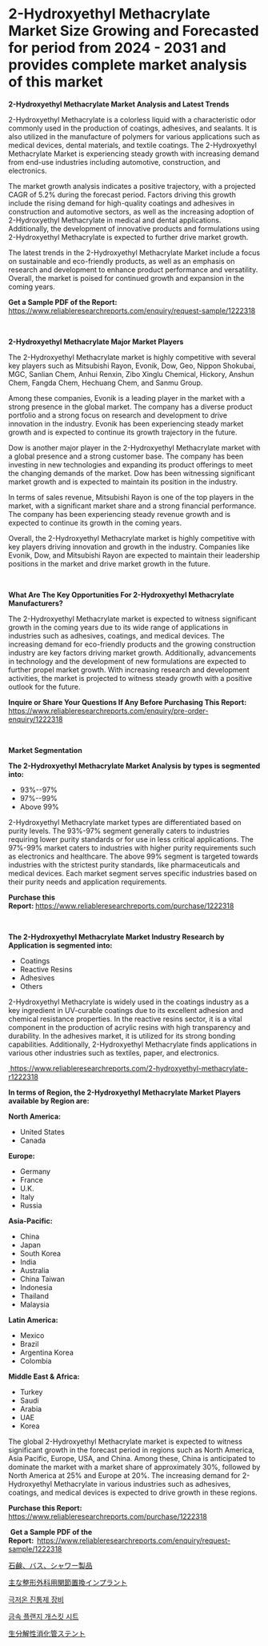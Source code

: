 <p><h1>2-Hydroxyethyl Methacrylate Market Size Growing and Forecasted for period from 2024 - 2031 and provides complete market analysis of this market</h1></p><p><strong>2-Hydroxyethyl Methacrylate Market Analysis and Latest Trends</strong></p>
<p><p>2-Hydroxyethyl Methacrylate is a colorless liquid with a characteristic odor commonly used in the production of coatings, adhesives, and sealants. It is also utilized in the manufacture of polymers for various applications such as medical devices, dental materials, and textile coatings. The 2-Hydroxyethyl Methacrylate Market is experiencing steady growth with increasing demand from end-use industries including automotive, construction, and electronics.</p><p>The market growth analysis indicates a positive trajectory, with a projected CAGR of 5.2% during the forecast period. Factors driving this growth include the rising demand for high-quality coatings and adhesives in construction and automotive sectors, as well as the increasing adoption of 2-Hydroxyethyl Methacrylate in medical and dental applications. Additionally, the development of innovative products and formulations using 2-Hydroxyethyl Methacrylate is expected to further drive market growth.</p><p>The latest trends in the 2-Hydroxyethyl Methacrylate Market include a focus on sustainable and eco-friendly products, as well as an emphasis on research and development to enhance product performance and versatility. Overall, the market is poised for continued growth and expansion in the coming years.</p></p>
<p><strong>Get a Sample PDF of the Report:&nbsp;</strong> <a href="https://www.reliableresearchreports.com/enquiry/request-sample/1222318">https://www.reliableresearchreports.com/enquiry/request-sample/1222318</a></p>
<p>&nbsp;</p>
<p><strong>2-Hydroxyethyl Methacrylate Major Market Players</strong></p>
<p><p>The 2-Hydroxyethyl Methacrylate market is highly competitive with several key players such as Mitsubishi Rayon, Evonik, Dow, Geo, Nippon Shokubai, MGC, Sanlian Chem, Anhui Renxin, Zibo Xinglu Chemical, Hickory, Anshun Chem, Fangda Chem, Hechuang Chem, and Sanmu Group.</p><p>Among these companies, Evonik is a leading player in the market with a strong presence in the global market. The company has a diverse product portfolio and a strong focus on research and development to drive innovation in the industry. Evonik has been experiencing steady market growth and is expected to continue its growth trajectory in the future.</p><p>Dow is another major player in the 2-Hydroxyethyl Methacrylate market with a global presence and a strong customer base. The company has been investing in new technologies and expanding its product offerings to meet the changing demands of the market. Dow has been witnessing significant market growth and is expected to maintain its position in the industry.</p><p>In terms of sales revenue, Mitsubishi Rayon is one of the top players in the market, with a significant market share and a strong financial performance. The company has been experiencing steady revenue growth and is expected to continue its growth in the coming years.</p><p>Overall, the 2-Hydroxyethyl Methacrylate market is highly competitive with key players driving innovation and growth in the industry. Companies like Evonik, Dow, and Mitsubishi Rayon are expected to maintain their leadership positions in the market and drive market growth in the future.</p></p>
<p>&nbsp;</p>
<p><strong>What Are The Key Opportunities For 2-Hydroxyethyl Methacrylate Manufacturers?</strong></p>
<p><p>The 2-Hydroxyethyl Methacrylate market is expected to witness significant growth in the coming years due to its wide range of applications in industries such as adhesives, coatings, and medical devices. The increasing demand for eco-friendly products and the growing construction industry are key factors driving market growth. Additionally, advancements in technology and the development of new formulations are expected to further propel market growth. With increasing research and development activities, the market is projected to witness steady growth with a positive outlook for the future.</p></p>
<p><strong>Inquire or Share Your Questions If Any Before Purchasing This Report:</strong> <a href="https://www.reliableresearchreports.com/enquiry/pre-order-enquiry/1222318">https://www.reliableresearchreports.com/enquiry/pre-order-enquiry/1222318</a></p>
<p>&nbsp;</p>
<p><strong>Market Segmentation</strong></p>
<p><strong>The 2-Hydroxyethyl Methacrylate Market Analysis by types is segmented into:</strong></p>
<p><ul><li>93%--97%</li><li>97%--99%</li><li>Above 99%</li></ul></p>
<p><p>2-Hydroxyethyl Methacrylate market types are differentiated based on purity levels. The 93%-97% segment generally caters to industries requiring lower purity standards or for use in less critical applications. The 97%-99% market caters to industries with higher purity requirements such as electronics and healthcare. The above 99% segment is targeted towards industries with the strictest purity standards, like pharmaceuticals and medical devices. Each market segment serves specific industries based on their purity needs and application requirements.</p></p>
<p><strong>Purchase this Report:&nbsp;</strong><a href="https://www.reliableresearchreports.com/purchase/1222318">https://www.reliableresearchreports.com/purchase/1222318</a></p>
<p>&nbsp;</p>
<p><strong>The 2-Hydroxyethyl Methacrylate Market Industry Research by Application is segmented into:</strong></p>
<p><ul><li>Coatings</li><li>Reactive Resins</li><li>Adhesives</li><li>Others</li></ul></p>
<p><p>2-Hydroxyethyl Methacrylate is widely used in the coatings industry as a key ingredient in UV-curable coatings due to its excellent adhesion and chemical resistance properties. In the reactive resins sector, it is a vital component in the production of acrylic resins with high transparency and durability. In the adhesives market, it is utilized for its strong bonding capabilities. Additionally, 2-Hydroxyethyl Methacrylate finds applications in various other industries such as textiles, paper, and electronics.</p></p>
<p><a href="https://www.reliableresearchreports.com/2-hydroxyethyl-methacrylate-r1222318">&nbsp;https://www.reliableresearchreports.com/2-hydroxyethyl-methacrylate-r1222318</a></p>
<p><strong>In terms of Region, the 2-Hydroxyethyl Methacrylate Market Players available by Region are:</strong></p>
<p>
    <p> <strong> North America: </strong>
        <ul>
            <li>United States</li>
            <li>Canada</li>
        </ul>
        </p> 
    <p> <strong> Europe: </strong>
        <ul>
            <li>Germany</li>
            <li>France</li>
            <li>U.K.</li>
            <li>Italy</li>
            <li>Russia</li>
        </ul>
        </p> 
    <p> <strong> Asia-Pacific: </strong>
        <ul>
            <li>China</li>
            <li>Japan</li>
            <li>South Korea</li>
            <li>India</li>
            <li>Australia</li>
            <li>China Taiwan</li>
            <li>Indonesia</li>
            <li>Thailand</li>
            <li>Malaysia</li>
        </ul>
        </p> 
    <p> <strong> Latin America: </strong>
        <ul>
            <li>Mexico</li>
            <li>Brazil</li>
            <li>Argentina Korea</li>
            <li>Colombia</li>
        </ul>
        </p> 
    <p> <strong> Middle East & Africa: </strong>
        <ul>
            <li>Turkey</li>
            <li>Saudi</li>
            <li>Arabia</li>
            <li>UAE</li>
            <li>Korea</li>
        </ul>
    </p>
    </p>
<p><p>The global 2-Hydroxyethyl Methacrylate market is expected to witness significant growth in the forecast period in regions such as North America, Asia Pacific, Europe, USA, and China. Among these, China is anticipated to dominate the market with a market share of approximately 30%, followed by North America at 25% and Europe at 20%. The increasing demand for 2-Hydroxyethyl Methacrylate in various industries such as adhesives, coatings, and medical devices is expected to drive growth in these regions.</p></p>
<p><strong>Purchase this Report: </strong><a href="https://www.reliableresearchreports.com/purchase/1222318">https://www.reliableresearchreports.com/purchase/1222318</a></p>
<p>&nbsp;<strong>Get a Sample PDF of the Report:&nbsp;&nbsp;</strong><a href="https://www.reliableresearchreports.com/enquiry/request-sample/1222318">https://www.reliableresearchreports.com/enquiry/request-sample/1222318</a></p>
<p><strong></strong></p>
<p><p><a href="https://github.com/SantosDicki04/Market-Research-Report-List-2/blob/main/9550617137276.md">石鹸、バス、シャワー製品</a></p><p><a href="https://github.com/alyle7648/Market-Research-Report-List-1/blob/main/1302440137277.md">主な整形外科用関節置換インプラント</a></p><p><a href="https://medium.com/@sandubujor71/%EA%B8%80%EB%A1%9C%EB%B2%8C-%ED%81%AC%EB%A6%AC%EC%98%A4%EC%95%88%EB%A1%9D%EC%8B%9C%EC%95%84-%EC%9E%A5%EB%B9%84-%EC%8B%9C%EC%9E%A5-%EB%B2%94%EC%9C%84-%EB%B0%8F-2024%EB%85%84%EB%B6%80%ED%84%B0-2031%EB%85%84%EA%B9%8C%EC%A7%80-%EC%98%88%EC%83%81%EB%90%9C-%EB%86%80%EB%9D%BC%EC%9A%B4-%EC%84%B1%EC%9E%A5%EB%A5%A0%EC%9D%B8-cagr%EC%97%90-%EB%8C%80%ED%95%9C-%EC%8B%AC%EC%B8%B5%EC%A0%81%EC%9D%B8-%EB%B6%84%EC%84%9D-7b2259888adb">극저온 진통제 장비</a></p><p><a href="https://github.com/fredrickeglers/Market-Research-Report-List-2/blob/main/8076725142778.md">금속 플랜지 개스킷 시트</a></p><p><a href="https://medium.com/@diegoskiles2023/%E7%94%9F%E5%88%86%E8%A7%A3%E6%80%A7%E6%B6%88%E5%8C%96%E7%AE%A1%E3%82%B9%E3%83%86%E3%83%B3%E3%83%88%E7%94%A3%E6%A5%AD%E5%88%86%E6%9E%90%E3%83%AC%E3%83%9D%E3%83%BC%E3%83%88-%E3%82%A2%E3%83%97%E3%83%AA%E3%82%B1%E3%83%BC%E3%82%B7%E3%83%A7%E3%83%B3-%E5%9C%B0%E5%9F%9F-%E7%AB%B6%E4%BA%89%E6%88%A6%E7%95%A5%E5%88%A5%E3%81%AE%E5%B8%82%E5%A0%B4%E8%A6%8F%E6%A8%A1-%E3%82%B7%E3%82%A7%E3%82%A2-%E3%83%88%E3%83%AC%E3%83%B3%E3%83%89-2024%E5%B9%B4-2031%E5%B9%B4-9253a418dac8">生分解性消化管ステント</a></p></p>